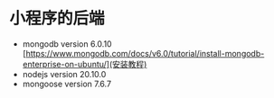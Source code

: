 # 小程序的后端

- mongodb version 6.0.10 [https://www.mongodb.com/docs/v6.0/tutorial/install-mongodb-enterprise-on-ubuntu/](安装教程)
- nodejs version 20.10.0
- mongoose version 7.6.7
